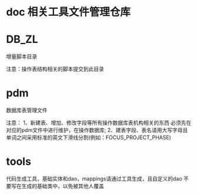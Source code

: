 # doc 相关工具文件管理仓库

# DB_ZL
增量脚本目录

注意：操作表结构相关的脚本提交到此目录

# pdm
数据库表管理文件

注意：
1、新建表、增加、修改字段等所有操作数据库表机构相关的东西
必须先在对应的pdm文件中进行维护，在操作数据库;
2、建表字段、表名请用大写字母且单词之间采用标准的英文下滑线分割(例如：FOCUS_PROJECT_PHASE)

# tools 
代码生成工具，基础实体和dao，mappings请通过工具生成，且自定义的dao
不要写在生成的基础类中，以免被其他人覆盖